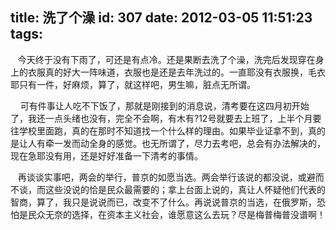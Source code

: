 title: 洗了个澡
id: 307
date: 2012-03-05 11:51:23
tags:
---

&nbsp;&nbsp; 今天终于没有下雨了，可还是有点冷。还是果断去洗了个澡，洗完后发现穿在身上的衣服真的好大一阵味道，衣服也是还是去年洗过的。一直耶没有衣服换，毛衣耶只有一件，好麻烦，算了，就这样吧，男生嘛，脏点无所谓。

&nbsp;&nbsp;&nbsp; 可有件事让人吃不下饭了，那就是刚接到的消息说，清考要在这四月初开始了，我还一点头绪也没有，完全不会啊，有木有?12号就要去上班了，上半个月要往学校里面跑，真的在那时不知道找一个什么样的理由。如果毕业证拿不到，真的是让人有牵一发而动全身的感觉。也无所谓了，尽力去考吧，总会有办法解决的，现在急耶没有用，还是好好准备一下清考的事情。

&nbsp;&nbsp; 再谈谈实事吧，两会的举行，普京的如愿当选。两会举行该说的都没说，或避而不谈，而这些没说的恰是民众最需要的；拿上台面上说的，真让人怀疑他们代表的智商，算了，我只是说说而已，改变不了什么。再说说普京的当选，在俄罗斯，恐怕是民众无奈的选择，在资本主义社会，谁愿意这么去玩？尽是梅普梅普没谱啊！

&nbsp;
